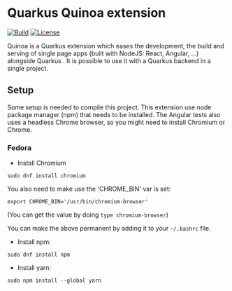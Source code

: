# Quarkus Quinoa extension

[![Build](https://github.com/quarkiverse/quarkus-quinoa/workflows/Build/badge.svg)](https://github.com/quarkiverse/quarkus-quinoa/actions?query=workflow%3ABuild)
[![License](https://img.shields.io/badge/License-Apache%202.0-blue.svg)](https://opensource.org/licenses/Apache-2.0)

Quinoa is a Quarkus extension which eases the development, the build and serving of single page apps (built with NodeJS: React, Angular, …) alongside Quarkus . It is possible to use it with a Quarkus backend in a single project.

## Setup

Some setup is needed to compile this project. This extension use node package manager (npm) that 
needs to be installed.
The Angular tests also uses a headless Chrome browser, so you might need to install Chromium or Chrome.


### Fedora

* Install Chromium

`sudo dnf install chromium`

You also need to make use the 'CHROME_BIN' var is set:

`export CHROME_BIN='/usr/bin/chromium-browser'`

(You can get the value by doing `type chromium-browser`)

You can make the above permanent by adding it to your `~/.bashrc` file.

* Install npm:

`sudo dnf install npm`

* Install yarn:

`sudo npm install --global yarn`